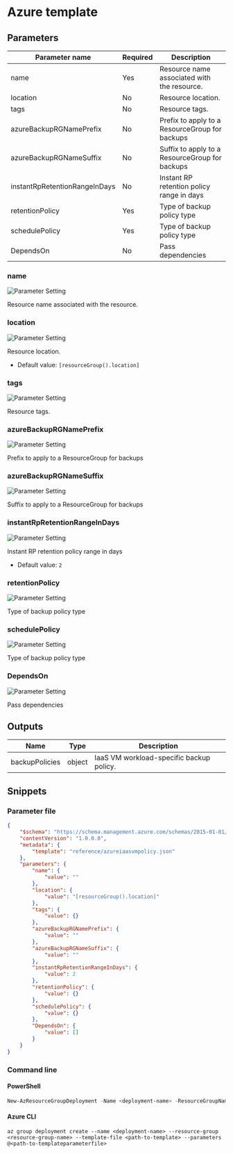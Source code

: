 # Azure template

## Parameters

Parameter name | Required | Description
-------------- | -------- | -----------
name           | Yes      | Resource name associated with the resource.
location       | No       | Resource location.
tags           | No       | Resource tags.
azureBackupRGNamePrefix | No       | Prefix to apply to a ResourceGroup for backups
azureBackupRGNameSuffix | No       | Suffix to apply to a ResourceGroup for backups
instantRpRetentionRangeInDays | No       | Instant RP retention policy range in days
retentionPolicy | Yes      | Type of backup policy type
schedulePolicy | Yes      | Type of backup policy type
DependsOn      | No       | Pass dependencies

### name

![Parameter Setting](https://img.shields.io/badge/parameter-required-orange?style=flat-square)

Resource name associated with the resource.

### location

![Parameter Setting](https://img.shields.io/badge/parameter-optional-green?style=flat-square)

Resource location.

- Default value: `[resourceGroup().location]`

### tags

![Parameter Setting](https://img.shields.io/badge/parameter-optional-green?style=flat-square)

Resource tags.

### azureBackupRGNamePrefix

![Parameter Setting](https://img.shields.io/badge/parameter-optional-green?style=flat-square)

Prefix to apply to a ResourceGroup for backups

### azureBackupRGNameSuffix

![Parameter Setting](https://img.shields.io/badge/parameter-optional-green?style=flat-square)

Suffix to apply to a ResourceGroup for backups

### instantRpRetentionRangeInDays

![Parameter Setting](https://img.shields.io/badge/parameter-optional-green?style=flat-square)

Instant RP retention policy range in days

- Default value: `2`

### retentionPolicy

![Parameter Setting](https://img.shields.io/badge/parameter-required-orange?style=flat-square)

Type of backup policy type

### schedulePolicy

![Parameter Setting](https://img.shields.io/badge/parameter-required-orange?style=flat-square)

Type of backup policy type

### DependsOn

![Parameter Setting](https://img.shields.io/badge/parameter-optional-green?style=flat-square)

Pass dependencies

## Outputs

Name | Type | Description
---- | ---- | -----------
backupPolicies | object | IaaS VM workload-specific backup policy.

## Snippets

### Parameter file

```json
{
    "$schema": "https://schema.management.azure.com/schemas/2015-01-01/deploymentParameters.json#",
    "contentVersion": "1.0.0.0",
    "metadata": {
        "template": "reference/azureiaasvmpolicy.json"
    },
    "parameters": {
        "name": {
            "value": ""
        },
        "location": {
            "value": "[resourceGroup().location]"
        },
        "tags": {
            "value": {}
        },
        "azureBackupRGNamePrefix": {
            "value": ""
        },
        "azureBackupRGNameSuffix": {
            "value": ""
        },
        "instantRpRetentionRangeInDays": {
            "value": 2
        },
        "retentionPolicy": {
            "value": {}
        },
        "schedulePolicy": {
            "value": {}
        },
        "DependsOn": {
            "value": []
        }
    }
}
```

### Command line

#### PowerShell

```powershell
New-AzResourceGroupDeployment -Name <deployment-name> -ResourceGroupName <resource-group-name> -TemplateFile <path-to-template> -TemplateParameterFile <path-to-templateparameter>
```

#### Azure CLI

```text
az group deployment create --name <deployment-name> --resource-group <resource-group-name> --template-file <path-to-template> --parameters @<path-to-templateparameterfile>
```
